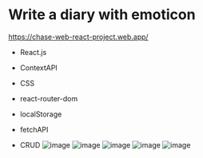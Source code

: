 # Write a diary with emoticon

https://chase-web-react-project.web.app/

* React.js
* ContextAPI
* CSS
* react-router-dom
* localStorage
* fetchAPI

* CRUD
![image](https://user-images.githubusercontent.com/78295001/201922604-8cf45b5f-9a02-4555-870f-f9c5b3b0e644.png)
![image](https://user-images.githubusercontent.com/78295001/201922699-773c2791-441b-441a-bea8-3eb659bc5862.png)
![image](https://user-images.githubusercontent.com/78295001/201922770-581e8fb4-1b29-4ba4-8deb-e9f0a8b742be.png)
![image](https://user-images.githubusercontent.com/78295001/201922798-22f9fa8d-fbe2-400e-9798-7bd4bbf9daaa.png)
![image](https://user-images.githubusercontent.com/78295001/201922843-2b087bf0-5c02-4536-bce4-068ab1b2e9e6.png)
